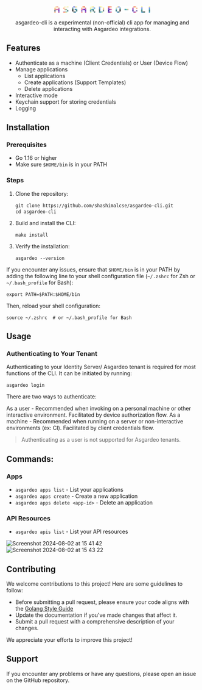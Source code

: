 <div align="center">

<picture>
  <source media="(prefers-color-scheme: light)" srcset="/docs/asgardeo-cli.png">
  <img alt="is cli logo" src="/docs/asgardeo-cli.png" width="50%" height="50%">
</picture>

asgardeo-cli is a experimental (non-official) cli app for managing and interacting with Asgardeo integrations.

</div>

## Features
- Authenticate as a machine (Client Credentials) or User (Device Flow)
- Manage applications
  - List applications
  - Create applications (Support Templates)
  - Delete applications
- Interactive mode
- Keychain support for storing credentials
- Logging

## Installation

### Prerequisites

- Go 1.16 or higher
- Make sure `$HOME/bin` is in your PATH

### Steps

1. Clone the repository:
   ```
   git clone https://github.com/shashimalcse/asgardeo-cli.git
   cd asgardeo-cli
   ```

2. Build and install the CLI:
   ```
   make install
   ```

3. Verify the installation:
   ```
   asgardeo --version
   ```

If you encounter any issues, ensure that `$HOME/bin` is in your PATH by adding the following line to your shell configuration file (`~/.zshrc` for Zsh or `~/.bash_profile` for Bash):

```
export PATH=$PATH:$HOME/bin
```

Then, reload your shell configuration:
```
source ~/.zshrc  # or ~/.bash_profile for Bash
```

## Usage

### Authenticating to Your Tenant

Authenticating to your Identity Server/ Asgardeo tenant is required for most functions of the CLI. It can be initiated by running:
```
asgardeo login
```

There are two ways to authenticate:

As a user - Recommended when invoking on a personal machine or other interactive environment. Facilitated by device authorization flow.
As a machine - Recommended when running on a server or non-interactive environments (ex: CI). Facilitated by client credentials flow.

> Authenticating as a user is not supported for Asgardeo tenants.

## Commands:

### Apps

- `asgardeo apps list` - List your applications
- `asgardeo apps create` - Create a new application
- `asgardeo apps delete <app-id>` - Delete an application

### API Resources

- `asgardeo apis list` - List your API resources


![Screenshot 2024-08-02 at 15 41 42](https://github.com/user-attachments/assets/c76a1b8e-740a-4ad7-a014-1a880b5a4f16)
![Screenshot 2024-08-02 at 15 43 22](https://github.com/user-attachments/assets/ebc9f872-65c7-4609-bd7f-926af2bac076)

## Contributing

We welcome contributions to this project! Here are some guidelines to follow:

- Before submitting a pull request, please ensure your code aligns with the [Golang Style Guide](https://github.com/uber-go/guide/blob/master/style.md#style)
- Update the documentation if you've made changes that affect it.
- Submit a pull request with a comprehensive description of your changes.

We appreciate your efforts to improve this project!

## Support

If you encounter any problems or have any questions, please open an issue on the GitHub repository.


